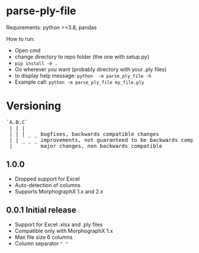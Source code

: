 # parse-ply-file
Requirements: python  >=3.8, pandas

How to run:
* Open cmd
* change directory to repo folder (the one with setup.py)
* `pip install -e .`
* Go wherever you want (probably directory with your .ply files)
* to display help message: `python  -m parse_ply_file -h`
* Example call: `python -m parse_ply_file my_file.ply`



# Versioning
<pre>
`A.B.C`
 | | |
 | | | _ _ bugfixes, backwards compatible changes
 | | _ _ _ improvements, not guaranteed to be backwards compatible
 | _ _ _ _ major changes, non backwards compatible
</pre>

## 1.0.0
* Dropped support for Excel
* Auto-detection of columns
* Supports MorphographX 1.x and 2.x

## 0.0.1 Initial release
* Support for Excel .xlsx and .ply files
* Compatible only with MorphographX 1.x
* Max file size 6 columns
* Column separator `" "`

